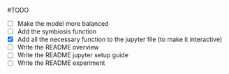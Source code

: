 #TODO

- [ ] Make the model more balanced
- [ ] Add the symbiosis function
- [x] Add all the necessary function to the jupyter file (to make it interactive)
- [ ] Write the README overview
- [ ] Write the README jupyter setup guide
- [ ] Write the README experiment
